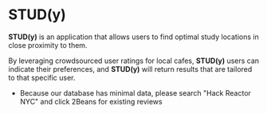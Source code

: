 # STUD(y)

**STUD(y)** is an application that allows users to find optimal study locations in close proximity to them.

By leveraging crowdsourced user ratings for local cafes, **STUD(y)** users can indicate their preferences,
and **STUD(y)** will return results that are tailored to that specific user.

- Because our database has minimal data, please search "Hack Reactor NYC" and click 2Beans for existing reviews